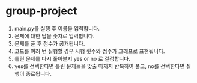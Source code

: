 # group-project

1. main.py를 실행 후 이름을 입력합니다.
2. 문제에 대한 답을 숫자로 입력합니다.
3. 문제를 푼 후 점수가 공개됩니다.
4. 코드를 여러 번 실행할 경우 시행 횟수와 점수가 그래프로 표현됩니다.
5. 틀린 문제를 다시 풀어볼지 yes or no 로 결정합니다.
6. yes를 선택한다면 틀린 문제들을 맞출 때까지 반복하여 풀고, no를 선택한다면 실행이 종료됩니다.
